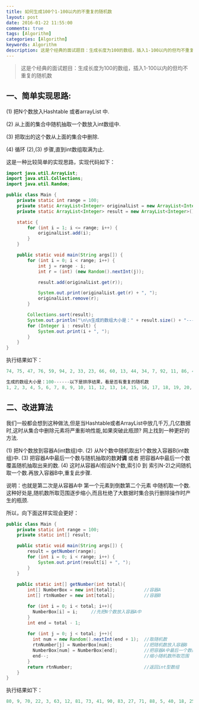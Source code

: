 ```yaml
---
title: 如何生成100个1-100以内的不重复的随机数
layout: post
date: 2016-01-22 11:55:00
comments: true
tags: [Algorithm]
categories: [Algorithm]
keywords: Algorithm
description: 这是个经典的面试题目：生成长度为100的数组，插入1-100以内的但均不重复的随机数
---
```



> 这是个经典的面试题目：生成长度为100的数组，插入1-100以内的但均不重复的随机数


## **一、简单实现思路:**

(1) 把N个数放入Hashtable 或者arrayList 中.

(2) 从上面的集合中随机抽取一个数放入int数组中.

(3) 把取出的这个数从上面的集合中删除.

(4) 循环 (2),(3) 步骤,直到int数组取满为止.

<!--more-->


这是一种比较简单的实现思路，实现代码如下：

```java
import java.util.ArrayList;
import java.util.Collections;
import java.util.Random;

public class Main {
	private static int range = 100;
	private static ArrayList<Integer> originalList = new ArrayList<Integer>();
	private static ArrayList<Integer> result = new ArrayList<Integer>();

	static {
		for (int i = 1; i <= range; i++) {
			originalList.add(i);
		}
	}

	public static void main(String args[]) {
		for (int i = 0; i < range; i++) {
			int j = range - i;
			int r = (int) (new Random().nextInt(j));

			result.add(originalList.get(r));

			System.out.print(originalList.get(r) + ", ");
			originalList.remove(r);
		}

		Collections.sort(result);
		System.out.println("\n\n生成的数组大小是：" + result.size() + "------以下是排序结果，看是否有重复的随机数");
		for (Integer i : result) {
			System.out.print(i + ", ");
		}
	}
}
```
执行结果如下：

```java
74, 75, 47, 76, 59, 94, 2, 33, 23, 66, 60, 13, 44, 34, 7, 92, 11, 86, 4, 38, 26, 55, 64, 99, 1, 54, 30, 72, 80, 87, 15, 24, 25, 37, 83, 49, 28, 81, 79, 35, 18, 68, 61, 46, 98, 58, 85, 29, 39, 48, 53, 14, 8, 91, 42, 36, 65, 62, 6, 52, 21, 78, 63, 73, 16, 88, 5, 69, 19, 51, 50, 43, 40, 70, 89, 10, 12, 71, 96, 45, 93, 9, 31, 22, 95, 20, 17, 3, 67, 90, 41, 82, 57, 84, 100, 32, 77, 27, 97, 56, 

生成的数组大小是：100------以下是排序结果，看是否有重复的随机数
1, 2, 3, 4, 5, 6, 7, 8, 9, 10, 11, 12, 13, 14, 15, 16, 17, 18, 19, 20, 21, 22, 23, 24, 25, 26, 27, 28, 29, 30, 31, 32, 33, 34, 35, 36, 37, 38, 39, 40, 41, 42, 43, 44, 45, 46, 47, 48, 49, 50, 51, 52, 53, 54, 55, 56, 57, 58, 59, 60, 61, 62, 63, 64, 65, 66, 67, 68, 69, 70, 71, 72, 73, 74, 75, 76, 77, 78, 79, 80, 81, 82, 83, 84, 85, 86, 87, 88, 89, 90, 91, 92, 93, 94, 95, 96, 97, 98, 99, 100,
```


## **二、改进算法**

我们一般都会想到这种做法,但是当Hashtable或者ArrayList中放几千万,几亿数据时,这时从集合中删除元素将严重影响性能,如果突破此瓶颈? 网上找到一种更好的方法.

(1) 把N个数放到容器A(int数组)中.
(2) 从N个数中随机取出1个数放入容器B(int数组)中.
(3) 把容器A中最后一个数与随机抽取的数**对调** 或者 把容器A中最后一个数覆盖随机抽取出来的数.
(4) 这时从容器A(假设N个数,索引0 到 索引N-2)之间随机取一个数.再放入容器B中,重复此步骤.

说明：也就是第二次是从容器A中 第一个元素到倒数第二个元素 中随机取一个数.
这种好处是,随机数所取范围逐步缩小,而且杜绝了大数据时集合执行删除操作时产生的瓶颈.

所以，向下面这样实现会更好：

```java
public class Main {
	private static int range = 100;
	private static int[] result;

	public static void main(String args[]) {
		result = getNumber(range);
		for (int i = 0; i < range; i++) {
			System.out.print(result[i] + ", ");
		}
	}
	
	public static int[] getNumber(int total){
		int[] NumberBox = new int[total];			//容器A
		int[] rtnNumber = new int[total];			//容器B

		for (int i = 0; i < total; i++){
		  NumberBox[i] = i;		//先把N个数放入容器A中
		}
		int end = total - 1;
		
		for (int j = 0; j < total; j++){
		  int num = new Random().nextInt(end + 1);	//取随机数
		  rtnNumber[j] = NumberBox[num];			//把随机数放入容器B
		  NumberBox[num] = NumberBox[end];			//把容器A中最后一个数覆盖所取的随机数
		  end--;									//缩小随机数所取范围
		}
		return rtnNumber;							//返回int型数组
	}
}
```

执行结果如下：

```java
80, 9, 70, 22, 3, 63, 12, 81, 73, 41, 90, 83, 27, 71, 88, 5, 40, 18, 25, 37, 55, 60, 93, 87, 17, 89, 99, 84, 32, 96, 62, 98, 77, 30, 23, 35, 47, 24, 21, 53, 95, 7, 85, 2, 65, 1, 39, 43, 76, 46, 42, 91, 4, 26, 52, 86, 34, 54, 38, 78, 31, 11, 66, 36, 50, 75, 16, 68, 56, 33, 48, 15, 74, 69, 49, 6, 58, 10, 29, 92, 64, 59, 28, 61, 45, 19, 14, 13, 44, 72, 94, 20, 97, 51, 67, 79, 0, 82, 8, 57, 
```